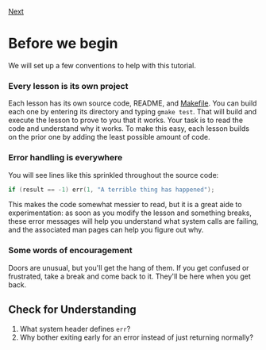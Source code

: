 [Next](.././10_filesystem_background/)

# Before we begin
We will set up a few conventions to help with this tutorial.

### Every lesson is its own project
Each lesson has its own source code, README, and [Makefile](Makefile). You can
build each one by entering its directory and typing `gmake test`. That will build
and execute the lesson to prove to you that it works. Your task is to read the
code and understand why it works. To make this easy, each lesson builds on the
prior one by adding the least possible amount of code.

### Error handling is everywhere
You will see lines like this sprinkled throughout the source code:

```c
if (result == -1) err(1, "A terrible thing has happened");
```

This makes the code somewhat messier to read, but it is a great aide to
experimentation: as soon as you modify the lesson and something breaks, these
error messages will help you understand what system calls are failing, and the
associated man pages can help you figure out why.

### Some words of encouragement
Doors are unusual, but you'll get the hang of them. If you get confused or
frustrated, take a break and come back to it. They'll be here when you get back.

## Check for Understanding
1. What system header defines `err`?
1. Why bother exiting early for an error instead of just returning normally?
